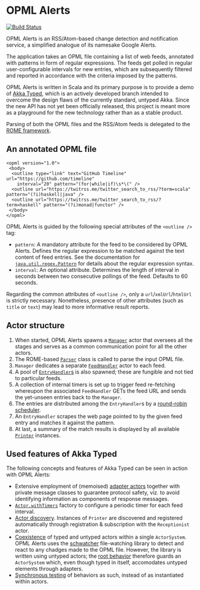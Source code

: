 # OPML Alerts

[![Build Status](https://travis-ci.org/andrejtokarcik/akka-typed-opmlalerts.svg?branch=master)](https://travis-ci.org/andrejtokarcik/akka-typed-opmlalerts)

OPML Alerts is an RSS/Atom-based change detection and notification service, a simplified analogue of its namesake Google Alerts.

The application takes an OPML file containing a list of web feeds, annotated with patterns in form of regular expressions. The feeds get polled in regular user-configurable intervals for new entries, which are subsequently filtered and reported in accordance with the criteria imposed by the patterns.

OPML Alerts is written in Scala and its primary purpose is to provide a demo of [Akka Typed](https://doc.akka.io/docs/akka/2.5.9/actors-typed.html), which is an actively developed branch intended to overcome the design flaws of the currently standard, untyped Akka. Since the new API has not yet been officially released, this project is meant more as a playground for the new technology rather than as a stable product.

Parsing of both the OPML files and the RSS/Atom feeds is delegated to the [ROME framework](https://rometools.github.io/rome/).

## An annotated OPML file

```
<opml version="1.0">
 <body>
  <outline type="link" text="GitHub Timeline" url="https://github.com/timeline"
    interval="20" pattern="(for|while|if)\s*\(" />
  <outline url="https://twitrss.me/twitter_search_to_rss/?term=scala" pattern="(?i)haskell|java" />
  <outline url="https://twitrss.me/twitter_search_to_rss/?term=haskell" pattern="(?i)monad|functor" />
 </body>
</opml>
```

OPML Alerts is guided by the following special attributes of the `<outline />` tag:

* `pattern`: A mandatory attribute for the feed to be considered by OPML Alerts. Defines the regular expression to be matched against the text content of feed entries.  See the documentation for [`java.util.regex.Pattern`](https://docs.oracle.com/javase/8/docs/api/java/util/regex/Pattern.html) for details about the regular expression syntax.
* `interval`: An optional attribute. Determines the length of interval in seconds between two consecutive pollings of the feed. Defaults to 60 seconds.

Regarding the common attributes of `<outline />`, only a `url`/`xmlUrl`/`htmlUrl` is strictly necessary. Nonetheless, presence of other attributes (such as `title` or `text`) may lead to more informative result reports.


## Actor structure

1. When started, OPML Alerts spawns a [`Manager`](src/main/scala/opmlalerts/Manager.scala) actor that oversees all the stages and serves as a common communication point for all the other actors.
2. The ROME-based [`Parser`](src/main/scala/opmlalerts/Parser.scala) class is called to parse the input OPML file.
3. `Manager` dedicates a separate [`FeedHandler`](src/main/scala/opmlalerts/FeedHandler.scala) actor to each feed.
4. A pool of [`EntryHandler`s](src/main/scala/opmlalerts/EntryHandler.scala) is also spawned; these are fungible and not tied to particular feeds.
5. A collection of internal timers is set up to trigger feed re-fetching whereupon the associated `FeedHandler` GETs the feed URL and sends the yet-unseen entries back to the `Manager`.
6. The entries are distributed among the `EntryHandler`s by a [round-robin scheduler](src/main/scala/opmlalerts/ImmutableRoundRobin.scala).
7. An `EntryHandler` scrapes the web page pointed to by the given feed entry and matches it against the pattern.
8. At last, a summary of the match results is displayed by all available [`Printer`](src/main/scala/opmlalerts/Printer.scala) instances.

## Used features of Akka Typed

The following concepts and features of Akka Typed can be seen in action with OPML Alerts:

* Extensive employment of (memoised) [adapter actors](https://doc.akka.io/api/akka/current/akka/actor/typed/scaladsl/ActorContext.html#spawnAdapter[U](f:U=%3ET):akka.actor.typed.ActorRef[U]) together with private message classes to guarantee protocol safety, viz. to avoid identifying information as components of response messages.
* [`Actor.withTimers`](https://akka.io/blog/2017/05/26/timers) factory to configure a periodic timer for each feed interval.
* [Actor discovery](https://doc.akka.io/docs/akka/2.5.9/actor-discovery-typed.html). Instances of `Printer` are discovered and registered automatically through registration & subscription with the `Receptionist` actor.
* [Coexistence](https://doc.akka.io/docs/akka/2.5.9/coexisting.html) of typed and untyped actors within a single `ActorSystem`. OPML Alerts uses the [schwatcher](https://github.com/lloydmeta/schwatcher) file-watching library to detect and react to any chadges made to the OPML file. However, the library is written using untyped actors; the [root behavior](src/main/scala/opmlalerts/Main.scala) therefore guards an `ActorSystem` which, even though typed in itself, accomodates untyped elements through adapters.
* [Synchronous testing](https://doc.akka.io/docs/akka/2.5.9/testing-typed.html) of behaviors as such, instead of as instantiated within actors.
